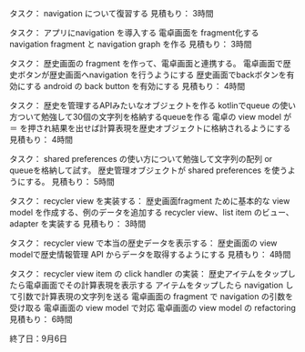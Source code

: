 タスク： navigation について復習する
見積もり： 3時間

タスク：
アプリにnavigation を導入する
  電卓画面を fragment化する
  navigation fragment と navigation graph を作る
見積もり： 3時間

タスク： 
歴史画面の fragment を作って、電卓画面と連携する。
  電卓画面で歴史ボタンが歴史画面へnavigation を行うようにする
  歴史画面でbackボタンを有効にする
  android の back button を有効にする
見積もり： 4時間

タスク： 
歴史を管理するAPIみたいなオブジェクトを作る
kotlinでqueue の使い方ついて勉強して30個の文字列を格納するqueueを作る
電卓の view model が ＝ を押され結果を出せば計算表現を歴史オブジェクトに格納されるようにする
見積もり： 4時間

タスク： 
shared preferences の使い方について勉強して文字列の配列 or queueを格納して試す。
歴史管理オブジェクトが shared preferences を使うようにする。
見積もり： 5時間

タスク： 
recycler view を実装する：
  歴史画面fragment ために基本的な view model を作成する、例のデータを追加する
  recycler view、list item のビュー、adapter を実装する
見積もり： 3時間

タスク： 
recycler view で本当の歴史データを表示する：
  歴史画面の view modelで歴史情報管理 API からデータを取得するようにする
見積もり： 4時間

タスク： 
recycler view item の click handler の実装：
  歴史アイテムをタップしたら電卓画面でその計算表現を表示する
  アイテムをタップしたら navigation して引数で計算表現の文字列を送る
  電卓画面の fragment で navigation の引数を受け取る
  電卓画面の view model で対応
    電卓画面の view model の refactoring
見積もり： 6時間

終了日：9月6日
